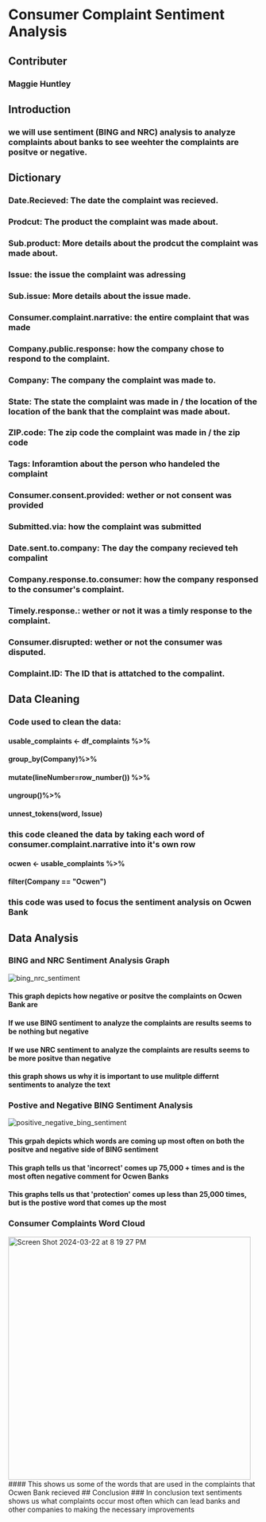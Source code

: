 # Consumer Complaint Sentiment Analysis 
## Contributer
### Maggie Huntley 
## Introduction 
### we will use sentiment (BING and NRC) analysis to analyze complaints about banks to see weehter the complaints are positve or negative. 
## Dictionary 
### Date.Recieved: The date the complaint was recieved. 
### Prodcut: The product the complaint was made about. 
### Sub.product: More details about the prodcut the complaint was made about. 
### Issue: the issue the complaint was adressing 
### Sub.issue: More details about the issue made. 
### Consumer.complaint.narrative: the entire complaint that was made 
### Company.public.response: how the company chose to respond to the complaint. 
### Company: The company the complaint was made to. 
### State: The state the complaint was made in / the location of the location of the bank that the complaint was made about. 
### ZIP.code: The zip code the complaint was made in / the zip code 
### Tags: Inforamtion about the person who handeled the complaint 
### Consumer.consent.provided: wether or not consent was provided 
### Submitted.via: how the complaint was submitted 
### Date.sent.to.company: The day the company recieved teh compalint 
### Company.response.to.consumer: how the company responsed to the consumer's complaint.
### Timely.response.: wether or not it was a timly response to the complaint. 
### Consumer.disrupted: wether or not the consumer was disputed. 
### Complaint.ID: The ID that is attatched to the compalint. 
## Data Cleaning 
### Code used to clean the data: 
#### usable_complaints <- df_complaints %>%
####  group_by(Company)%>%
####  mutate(lineNumber=row_number()) %>%
####  ungroup()%>%
####  unnest_tokens(word, Issue)
### this code cleaned the data by taking each word of consumer.complaint.narrative into it's own row 
#### ocwen <- usable_complaints %>%
####  filter(Company == "Ocwen")
### this code was used to focus the sentiment analysis on Ocwen Bank 
## Data Analysis 
### BING and NRC Sentiment Analysis Graph 
![bing_nrc_sentiment](https://github.com/MargaretHuntley20/Data-332/assets/159860804/1f3594e2-a073-43f7-805e-fd2ecda84fb5)
#### This graph depicts how negative or positve the complaints on Ocwen Bank are 
#### If we use BING sentiment to analyze the complaints are results seems to be nothing but negative 
#### If we use NRC sentiment to analyze the complaints are results seems to be more positve than negative 
#### this graph shows us why it is important to use mulitple differnt sentiments to analyze the text 
### Postive and Negative BING Sentiment Analysis 
![positive_negative_bing_sentiment](https://github.com/MargaretHuntley20/Data-332/assets/159860804/47868a16-bf61-4d77-bae8-e678dc2d657c)
#### This grpah depicts which words are coming up most often on both the positve and negative side of BING sentiment 
#### This graph tells us that 'incorrect' comes up 75,000 + times and is the most often negative comment for Ocwen Banks 
#### This graphs tells us that 'protection' comes up less than 25,000 times, but is the postive word that comes up the most 
### Consumer Complaints Word Cloud 
<img width="488" alt="Screen Shot 2024-03-22 at 8 19 27 PM" src="https://github.com/MargaretHuntley20/Data-332/assets/159860804/b11200dd-d12d-4aac-ac07-cec7ad66d8d5">
#### This shows us some of the words that are used in the complaints that Ocwen Bank recieved 
## Conclusion 
### In conclusion text sentiments shows us what complaints occur most often which can lead banks and other companies to making the necessary improvements 
